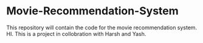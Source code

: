 # Movie-Recommendation-System
This repository will contain the code for the movie recommendation system. 
HI. This is a project in collobration with Harsh and Yash.
